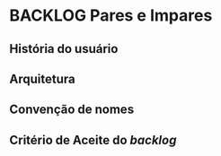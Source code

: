 # BACKLOG Pares e Impares
## História do usuário

## Arquitetura

## Convenção de nomes

## Critério de Aceite do _backlog_


